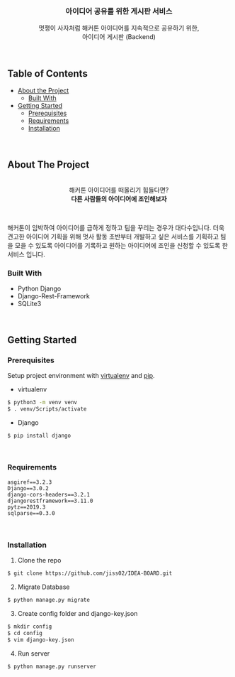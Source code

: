 <p align="center">
  <h3 align="center">아이디어 공유를 위한 게시판 서비스</h3>
  <p align="center">
    멋쟁이 사자처럼 해커톤 아이디어를 지속적으로 공유하기 위한, <br/>
    아이디어 게시판 (Backend) <br />
   </p>


&nbsp;
<!-- TABLE OF CONTENTS -->
## Table of Contents

* [About the Project](#about-the-project)
  * [Built With](#built-with)
* [Getting Started](#getting-started)
  * [Prerequisites](#prerequisites)
  * [Requirements](#requirements)
  * [Installation](#installation)

&nbsp;
<!-- ABOUT THE PROJECT -->

## About The Project

<div align="center">
<br/>
해커톤 아이디어를 떠올리기 힘들다면? <br/>
    <b>다른 사람들의 아이디어에 조인해보자</b>
</div>


&nbsp;

해커톤이 임박하여 아이디어를 급하게 정하고 팀을 꾸리는 경우가 대다수입니다. 더욱 견고한 아이디어 기획을 위해 멋사 활동 초반부터 개발하고 싶은 서비스를 기획하고 팀을 모을 수 있도록 아이디어를 기록하고 원하는 아이디어에 조인을 신청할 수 있도록 한 서비스 입니다.


### Built With

* Python Django
* Django-Rest-Framework
* SQLite3

&nbsp;
<!-- GETTING STARTED -->
## Getting Started

### Prerequisites

Setup project environment with [virtualenv](https://virtualenv.pypa.io) and [pip](https://pip.pypa.io).

* virtualenv
```bash
$ python3 -m venv venv
$ . venv/Scripts/activate
```

* Django
```bash
$ pip install django
```

&nbsp;
### Requirements
```
asgiref==3.2.3
Django==3.0.2
django-cors-headers==3.2.1
djangorestframework==3.11.0
pytz==2019.3
sqlparse==0.3.0
```
&nbsp;
### Installation

1. Clone the repo
```sh
$ git clone https://github.com/jiss02/IDEA-BOARD.git
```
2. Migrate Database
```sh
$ python manage.py migrate
```
3. Create config folder and django-key.json

```sh
$ mkdir config
$ cd config
$ vim django-key.json
```

4. Run server

```
$ python manage.py runserver
```

